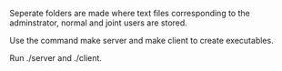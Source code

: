 Seperate folders are made where text files corresponding to the adminstrator, normal and joint users are stored.

Use the command make server and make client to create executables.

Run ./server and ./client.